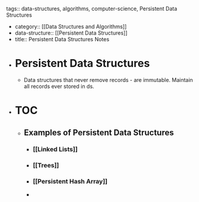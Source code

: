 tags:: data-structures, algorithms, computer-science, Persistent Data Structures

- category:: [[Data Structures and Algorithms]]
- data-structure:: [[Persistent Data Structures]]
- title:: Persistent Data Structures Notes
- # Persistent Data Structures
	- Data structures that never remove records - are immutable. Maintain all records ever stored in ds.
- # TOC
	- ## Examples of Persistent Data Structures
		- ### [[Linked Lists]]
		- ### [[Trees]]
		- ### [[Persistent Hash Array]]
		-